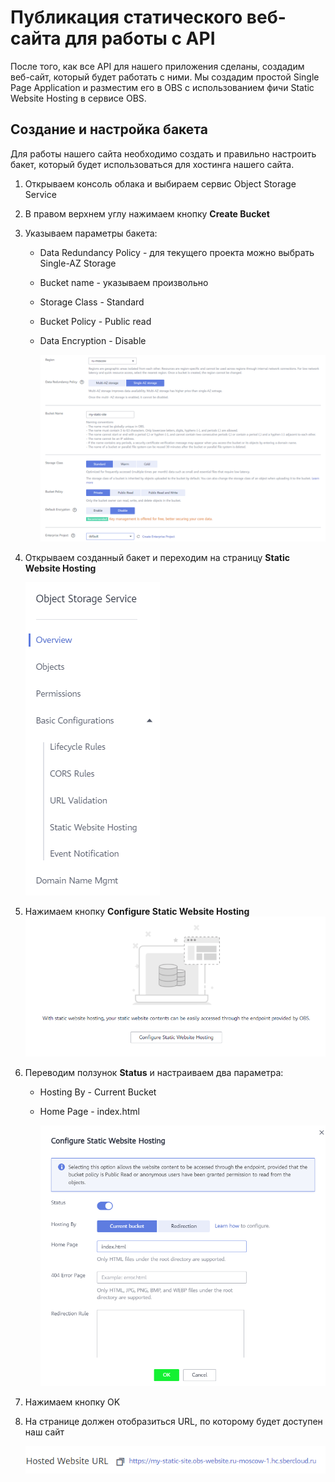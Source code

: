 # Публикация статического веб-сайта для работы с API
После того, как все API для нашего приложения сделаны, создадим веб-сайт, который будет работать с ними.
Мы создадим простой Single Page Application и разместим его в OBS с использованием фичи Static Website Hosting в сервисе OBS.

## Создание и настройка бакета
Для работы нашего сайта необходимо создать и правильно настроить бакет, который будет использоваться для хостинга нашего сайта.

1. Открываем консоль облака и выбираем сервис Object Storage Service

1. В правом верхнем углу нажимаем кнопку **Create Bucket**

1. Указываем параметры бакета:

   * Data Redundancy Policy - для текущего проекта можно выбрать Single-AZ Storage
   * Bucket name - указываем произвольно
   * Storage Class - Standard
   * Bucket Policy - Public read
   * Data Encryption - Disable

      ![](images/obs-1.png) 

1. Открываем созданный бакет и переходим на страницу **Static Website Hosting**

   ![](images/obs-2.png) 

1. Нажимаем кнопку **Configure Static Website Hosting**
   ![](images/obs-3.png)
1. Переводим ползунок **Status** и настраиваем два параметра:

   * Hosting By - Current Bucket
   * Home Page - index.html

      ![](images/obs-4.png)

1. Нажимаем кнопку OK
1. На странице должен отобразиться URL, по которому будет доступен наш сайт

   ![](images/obs-5.png)


